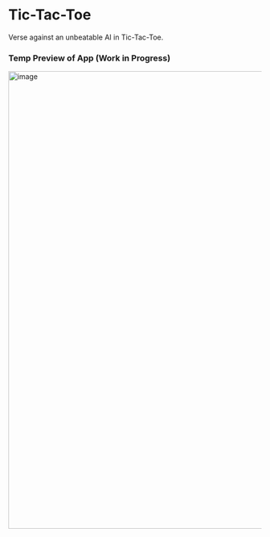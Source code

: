# Tic-Tac-Toe
Verse against an unbeatable AI in Tic-Tac-Toe.


### Temp Preview of App (Work in Progress)
<img width="971" height="908" alt="image" src="https://github.com/user-attachments/assets/ab3a4f52-247b-4a82-98d6-c65b40e21924" />
